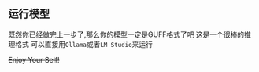 ##  运行模型
既然你已经做完上一步了,那么你的模型一定是GUFF格式了吧
这是一个很棒的推理格式
可以直接用`Ollama`或者`LM Studio`来运行

~~Enjoy Your Self!~~